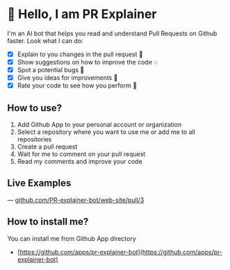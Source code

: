 # 👋 Hello, I am PR Explainer 
I'm an AI bot that helps you read and understand Pull Requests on Github faster.
Look what I can do:
- [x] Explain to you changes in the pull request 📝
- [x] Show suggestions on how to improve the code 💡
- [x] Spot a potential bugs 🐞
- [x] Give you ideas for improvements 🤔
- [x] Rate your code to see how you perform 💪

## How to use?
1. Add Github App to your personal account or organization
2. Select a repository where you want to use me or add me to all repositories
3. Create a pull request
4. Wait for me to comment on your pull request
5. Read my comments and improve your code

## Live Examples

— [github.com/PR-explainer-bot/web-site/pull/3](https://github.com/PR-explainer-bot/web-site/pull/3#issuecomment-1546742315)

## How to install me?

You can install me from Github App directory

* [https://github.com/apps/pr-explainer-bot](https://github.com/apps/pr-explainer-bot)
